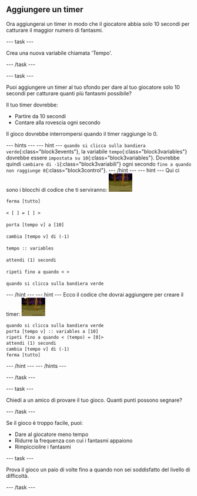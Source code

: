 ## Aggiungere un timer

Ora aggiungerai un timer in modo che il giocatore abbia solo 10 secondi per catturare il maggior numero di fantasmi.

--- task ---

Crea una nuova variabile chiamata 'Tempo'.

--- /task ---

--- task ---

Puoi aggiungere un timer al tuo sfondo per dare al tuo giocatore solo 10 secondi per catturare quanti più fantasmi possibile?

Il tuo timer dovrebbe:

+ Partire da 10 secondi
+ Contare alla rovescia ogni secondo

Il gioco dovrebbe interrompersi quando il timer raggiunge lo 0.

--- hints ---
 --- hint --- `quando si clicca sulla bandiera verde`{:class="block3events"}, la variabile `tempo`{:class="block3variables"} dovrebbe essere `impostata su 10`{:class="block3variables"}. Dovrebbe quindi `cambiare di -1`{:class="block3variabili"} ogni secondo `fino a quando non raggiunge 0`{:class="block3control"}.
--- /hint ---
 --- hint --- Qui ci sono i blocchi di codice che ti serviranno: ![sprite del fantasma](images/ghost-backdrop.png)

```blocks3
ferma [tutto]

< [ ] = [ ] >

porta [tempo v] a [10]

cambia [tempo v] di (-1)

tempo :: variables

attendi (1) secondi

ripeti fino a quando < >

quando si clicca sulla bandiera verde

```

--- /hint --- --- hint --- Ecco il codice che dovrai aggiungere per creare il timer: ![icona scenario](images/ghost-backdrop.png)

```blocks3
quando si clicca sulla bandiera verde
porta [tempo v] :: variables a [10]
ripeti fino a quando < (tempo) = [0]>
attendi (1) secondi
cambia [tempo v] di (-1)
ferma [tutto]
```

--- /hint --- --- /hints ---

--- /task ---

--- task ---

Chiedi a un amico di provare il tuo gioco. Quanti punti possono segnare?

--- /task ---

Se il gioco è troppo facile, puoi:

+ Dare al giocatore meno tempo
+ Ridurre la frequenza con cui i fantasmi appaiono
+ Rimpicciolire i fantasmi

--- task ---

Prova il gioco un paio di volte fino a quando non sei soddisfatto del livello di difficoltà.

--- /task ---
